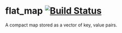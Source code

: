# flat_map [![Build Status](https://travis-ci.org/toffaletti/flat_map.svg?branch=master)](https://travis-ci.org/toffaletti/flat_map)

A compact map stored as a vector of key, value pairs.
